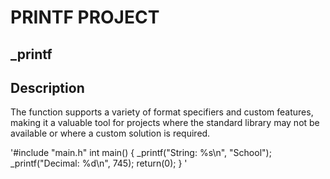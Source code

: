 # PRINTF PROJECT

## **_printf**

## Description

The function supports a variety of format specifiers and custom features, making it a valuable tool for projects where the standard library may not be available or where a custom solution is required.

'#include "main.h"
int main()
{
_printf("String: %s\n", "School");
_printf("Decimal: %d\n", 745);
return(0);
}
'

